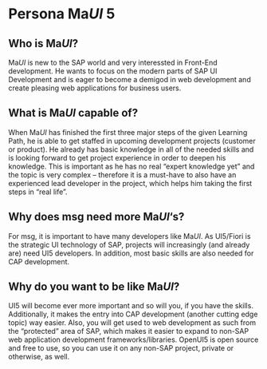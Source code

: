 # Persona Ma*UI* 5

## Who is Ma*UI*?

Ma*UI* is new to the SAP world and very interessted in Front-End development. He wants to focus on the modern parts of SAP UI Development and is eager to become a demigod in web development and create pleasing web applications for business users.

## What is Ma*UI* capable of?

When Ma*UI* has finished the first three major steps of the given Learning Path, he is able to get staffed in upcoming development projects (customer or product). He already has basic knowledge in all of the needed skills and is looking forward to get project experience in order to deepen his knowledge. This is important as he has no real “expert knowledge yet” and the topic is very complex – therefore it is a must-have to also have an experienced lead developer in the project, which helps him taking the first steps in “real life”.

## Why does msg need more Ma*UI*‘s?

For msg, it is important to have many developers like Ma*UI*. As UI5/Fiori is the strategic UI technology of SAP, projects will increasingly (and already are) need UI5 developers.
In addition, most basic skills are also needed for CAP development.

## Why do you want to be like Ma*UI*?

UI5 will become ever more important and so will you, if you have the skills.
Additionally, it makes the entry into CAP development (another cutting edge topic) way easier.
Also, you will get used to web development as such from the “protected” area of SAP, which makes it easier to expand to non-SAP web application development frameworks/libraries.
OpenUI5 is open source and free to use, so you can use it on any non-SAP project, private or otherwise, as well.
